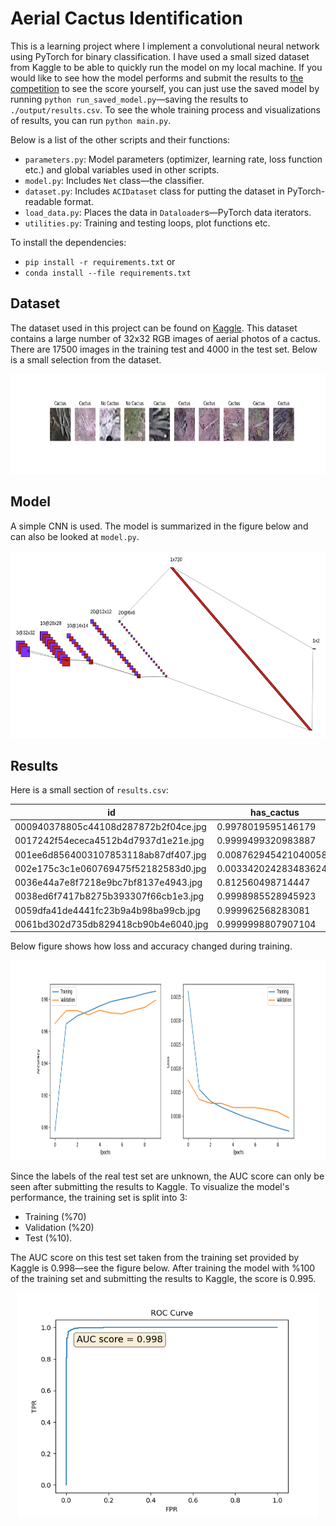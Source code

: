# Aerial Cactus Identification

This is a learning project where I implement a convolutional neural network using PyTorch for binary classification. I have used a small sized dataset from Kaggle to be able to quickly run the model on my local machine.
If you would like to see how the model performs and submit the results to [the competition](https://www.kaggle.com/c/aerial-cactus-identification/) to see the score yourself, you can just use the saved model by running `python run_saved_model.py`&mdash;saving the results to `./output/results.csv`. To see the whole training process and visualizations of results, you can run `python main.py`.

Below is a list of the other scripts and their functions:

* `parameters.py`: Model parameters (optimizer, learning rate, loss function etc.) and global variables used in other scripts.
* `model.py`: Includes `Net` class&mdash;the classifier.
* `dataset.py`: Includes `ACIDataset` class for putting the dataset in PyTorch-readable format.
* `load_data.py`: Places the data in `Dataloader`s&mdash;PyTorch data iterators.
* `utilities.py`: Training and testing loops, plot functions etc.

To install the dependencies:

* `pip install -r requirements.txt` or
* `conda install --file requirements.txt`

## Dataset

The dataset used in this project can be found on [Kaggle](https://www.kaggle.com/c/aerial-cactus-identification/data). This dataset contains a large number of 32x32 RGB images of aerial photos of a cactus. There are 17500 images in the training test and 4000 in the test set. Below is a small selection from the dataset.



<p align="center">
  <img width="800" height="160" src="./images/dataset.png">
</p>

## Model

A simple CNN is used. The model is summarized in the figure below and can also be looked at `model.py`.

<p align="center">
  <img width="600" height="300" src="./images/nn.png">
</p>

## Results

Here is a small section of `results.csv`:


|id                                  |has_cactus            |
|------------------------------------|----------------------|
|000940378805c44108d287872b2f04ce.jpg|0.9978019595146179    |
|0017242f54ececa4512b4d7937d1e21e.jpg|0.9999499320983887    |
|001ee6d8564003107853118ab87df407.jpg|0.008762945421040058  |
|002e175c3c1e060769475f52182583d0.jpg|0.0033420242834836245 |
|0036e44a7e8f7218e9bc7bf8137e4943.jpg|0.812560498714447     |
|0038ed6f7417b8275b393307f66cb1e3.jpg|0.9998985528945923    |
|0059dfa41de4441fc23b9a4b98ba99cb.jpg|0.999962568283081     |
|0061bd302d735db829418cb90b4e6040.jpg|0.9999998807907104    |

Below figure shows how loss and accuracy changed during training.

<p align="center">
  <img width="960" height="320" src="./output/loss_acc_plot_w_val.png">
</p>

Since the labels of the real test set are unknown, the AUC score can only be seen after submitting the results to Kaggle. To visualize the model's performance, the training set is split into 3: 

* Training (%70)
* Validation (%20)
* Test (%10).

The AUC score on this test set taken from the training set provided by Kaggle is 0.998&mdash;see the figure below. After training the model with %100 of the training set and submitting the results to Kaggle, the score is 0.995.

<p align="center">
  <img width="480" height="360" src="./images/auc_graph.png">
</p>


